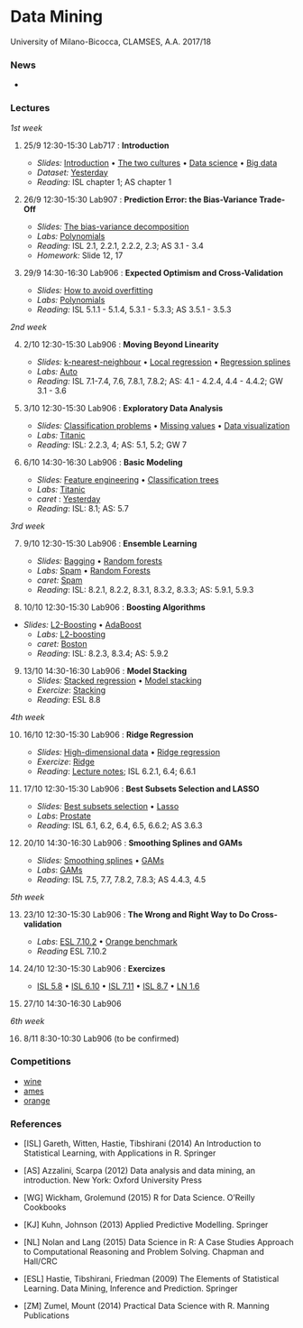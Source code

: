 # Data Mining 

University of Milano-Bicocca, CLAMSES, A.A. 2017/18

### News

* 

### Lectures

*1st week*

1. 25/9 12:30-15:30 Lab717 : **Introduction**
    + *Slides:* [Introduction](https://github.com/aldosolari/DM/blob/master/0_intro/0_intro.pdf) • [The two cultures](https://github.com/aldosolari/DM/blob/master/0_intro/0_twocult.pdf) • [Data science](https://github.com/aldosolari/DM/blob/master/0_intro/0_twocult.pdf) • [Big data](https://github.com/aldosolari/DM/blob/master/0_intro/0_twocult.pdf)
    + *Dataset:* [Yesterday](https://github.com/aldosolari/DM/blob/master/0_intro/0_yesterday.pdf)
    + *Reading:* ISL chapter 1; AS chapter 1

2. 26/9 12:30-15:30 Lab907 :  **Prediction Error: the Bias-Variance Trade-Off**
    + *Slides:* [The bias-variance decomposition](https://github.com/aldosolari/DM/blob/master/1_biasvar/1_biasvar.pdf)
    + *Labs:* [Polynomials](https://github.com/aldosolari/DM/blob/master/1_biasvar/polynomials.Rmd)
    + *Reading:* ISL 2.1, 2.2.1, 2.2.2, 2.3; AS 3.1 - 3.4
    + *Homework:* Slide 12, 17

3. 29/9 14:30-16:30 Lab906 : **Expected Optimism and Cross-Validation**
    + *Slides:*  [How to avoid overfitting](https://github.com/aldosolari/DM/blob/master/1_biasvar/1_biasvar.pdf)
    + *Labs:* [Polynomials](https://github.com/aldosolari/DM/blob/master/1_biasvar/polynomials.Rmd)
    + *Reading:* ISL 5.1.1 - 5.1.4, 5.3.1 - 5.3.3; AS 3.5.1 - 3.5.3


*2nd week*

4. 2/10 12:30-15:30 Lab906 : **Moving Beyond Linearity**
    + *Slides:*  [k-nearest-neighbour](https://github.com/aldosolari/DM/blob/master/2_eda/2_mbl.pdf) • [Local regression](https://github.com/aldosolari/DM/blob/master/2_eda/2_mbl.pdf) • [Regression splines](https://github.com/aldosolari/DM/blob/master/2_eda/2_mbl.pdf) 
    + *Labs:* [Auto](https://github.com/aldosolari/DM/blob/master/2_eda/auto.Rmd)
    + *Reading:* ISL 7.1-7.4, 7.6, 7.8.1, 7.8.2; AS: 4.1 - 4.2.4, 4.4 - 4.4.2; GW 3.1 - 3.6


5. 3/10 12:30-15:30 Lab906 : **Exploratory Data Analysis**
    + *Slides:*  [Classification problems](https://github.com/aldosolari/DM/blob/master/2_eda/2_eda.pdf) • [Missing values](https://github.com/aldosolari/DM/blob/master/2_eda/2_eda.pdf) • [Data visualization](https://github.com/aldosolari/DM/blob/master/2_eda/2_eda.pdf)
    + *Labs:* [Titanic](https://github.com/aldosolari/DM/blob/master/2_eda/titanic.Rmd)
    + *Reading:*  ISL: 2.2.3, 4; AS: 5.1, 5.2; GW 7

6. 6/10 14:30-16:30 Lab906 : **Basic Modeling**
    + *Slides:*  [Feature engineering](https://github.com/aldosolari/DM/blob/master/2_eda/2_eda.pdf) • [Classification trees](https://github.com/aldosolari/DM/blob/master/2_eda/2_eda.pdf)
    + *Labs:* [Titanic](https://github.com/aldosolari/DM/blob/master/2_eda/titanic.Rmd)
    + *caret* : [Yesterday](https://github.com/aldosolari/DM/blob/master/1_biasvar/poly_caret.Rmd)
    + *Reading*: ISL: 8.1; AS: 5.7

*3rd week*

7. 9/10 12:30-15:30 Lab906 : **Ensemble Learning**
    + *Slides:*  [Bagging](https://github.com/aldosolari/DM/blob/master/3_ensemble/3_ensemble.pdf) • [Random forests](https://github.com/aldosolari/DM/blob/master/3_ensemble/3_ensemble.pdf) 
    + *Labs:* [Spam](https://github.com/aldosolari/DM/blob/master/3_ensemble/spam.Rmd) • [Random Forests](https://github.com/aldosolari/DM/blob/master/3_ensemble/rf.Rmd) 
    + *caret:* [Spam](https://github.com/aldosolari/DM/blob/master/3_ensemble/spam_caret.Rmd)
    + *Reading*: ISL: 8.2.1, 8.2.2, 8.3.1, 8.3.2, 8.3.3; AS: 5.9.1, 5.9.3


8. 10/10 12:30-15:30 Lab906 : **Boosting Algorithms**
  + *Slides:*  [L2-Boosting](https://github.com/aldosolari/DM/blob/master/3_ensemble/3_ensemble.pdf) • [AdaBoost](https://github.com/aldosolari/DM/blob/master/3_ensemble/3_ensemble.pdf) 
    + *Labs:* [L2-boosting](https://github.com/aldosolari/DM/blob/master/3_ensemble/L2boost.Rmd)
    + *caret:* [Boston](https://github.com/aldosolari/DM/blob/master/3_ensemble/boston_caret.Rmd)
    + *Reading*: ISL: 8.2.3, 8.3.4; AS: 5.9.2

9. 13/10 14:30-16:30 Lab906 : **Model Stacking**
    + *Slides:* [Stacked regression](https://github.com/aldosolari/DM/blob/master/3_ensemble/3_ensemble.pdf) • [Model stacking](https://github.com/aldosolari/DM/blob/master/3_ensemble/3_ensemble.pdf)
    + *Exercize*: [Stacking](https://github.com/aldosolari/DM/blob/master/3_ensemble/stacking.pdf)
    + *Reading*: ESL 8.8

*4th week*

10. 16/10 12:30-15:30 Lab906 : **Ridge Regression**
    + *Slides:* [High-dimensional data](https://github.com/aldosolari/DM/blob/master/4_highdim/4_highdim.pdf) • [Ridge regression](https://github.com/aldosolari/DM/blob/master/4_highdim/4_highdim.pdf)
    + *Exercize*: [Ridge](https://github.com/aldosolari/DM/blob/master/4_highdim/ridge.pdf) 
    + *Reading*: [Lecture notes](https://arxiv.org/pdf/1509.09169.pdf); ISL 6.2.1, 6.4; 6.6.1

11. 17/10 12:30-15:30 Lab906 : **Best Subsets Selection and LASSO**
    + *Slides:* [Best subsets selection](https://github.com/aldosolari/DM/blob/master/4_highdim/4_highdim.pdf) • [Lasso](https://github.com/aldosolari/DM/blob/master/4_highdim/4_highdim.pdf)
    + *Labs*: [Prostate](https://github.com/aldosolari/DM/blob/master/4_highdim/prostate.Rmd)
    + *Reading*: ISL 6.1, 6.2, 6.4, 6.5, 6.6.2; AS 3.6.3

12. 20/10 14:30-16:30 Lab906 : **Smoothing Splines and GAMs**
    + *Slides:* [Smoothing splines](https://github.com/aldosolari/DM/blob/master/4_highdim/4_GAM.pdf) • [GAMs](https://github.com/aldosolari/DM/blob/master/4_highdim/4_GAM.pdf)
    + *Labs*: [GAMs](https://github.com/aldosolari/DM/blob/master/4_highdim/gam.Rmd)
    + *Reading*: ISL 7.5, 7.7, 7.8.2, 7.8.3; AS 4.4.3, 4.5   
    
*5th week* 

13. 23/10 12:30-15:30 Lab906 : **The Wrong and Right Way to Do Cross-validation**
    + *Labs*: [ESL 7.10.2](https://github.com/aldosolari/DM/blob/master/5_otop/cvwrong.pdf) • [Orange benchmark](https://github.com/aldosolari/DM/blob/master/5_otop/orange_bm.pdf)
    + *Reading* ESL 7.10.2

14. 24/10 12:30-15:30 Lab906 : **Exercizes**
    + [ISL 5.8](https://github.com/aldosolari/DM/blob/master/5_otop/ISL_5_8.pdf) • [ISL 6.10](https://github.com/aldosolari/DM/blob/master/5_otop/ISL_6_10.pdf) • [ISL 7.11](https://github.com/aldosolari/DM/blob/master/5_otop/ISL_7_11.pdf) • [ISL 8.7](https://github.com/aldosolari/DM/blob/master/5_otop/ISL_8_7.pdf) • [LN 1.6](https://github.com/aldosolari/DM/blob/master/5_otop/LN_1_6.pdf)

15. 27/10 14:30-16:30 Lab906

*6th week*

16. 8/11 8:30-10:30 Lab906 (to be confirmed)

### Competitions

  + [wine](https://github.com/aldosolari/DM/blob/master/Competitions/competitions.pdf)
  + [ames](https://github.com/aldosolari/DM/blob/master/Competitions/competitions.pdf)
  + [orange](https://github.com/aldosolari/DM/blob/master/Competitions/competitions.pdf)

### References

* [ISL] Gareth, Witten, Hastie, Tibshirani (2014) An Introduction to Statistical Learning, with Applications in R. Springer

* [AS] Azzalini, Scarpa (2012) Data analysis and data mining, an introduction. New York: Oxford University Press

* [WG] Wickham, Grolemund (2015) R for Data Science. O’Reilly Cookbooks

* [KJ] Kuhn, Johnson (2013) Applied Predictive Modelling. Springer

* [NL] Nolan and Lang (2015) Data Science in R: A Case Studies Approach to Computational Reasoning and Problem Solving. Chapman and Hall/CRC

* [ESL] Hastie, Tibshirani, Friedman (2009) The Elements of Statistical Learning. Data Mining, Inference and Prediction. Springer

* [ZM] Zumel, Mount (2014) Practical Data Science with R. Manning Publications

